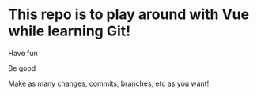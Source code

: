 <h1>This repo is to play around with Vue while learning Git!</h1>
<p>Have fun</p>
<p>Be good</p>
<p>Make as many changes, commits, branches, etc as you want!</p>
